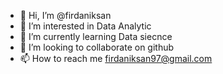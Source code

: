 - 👋 Hi, I’m @firdaniksan
- 👀 I’m interested in Data Analytic
- 🌱 I’m currently learning Data siecnce
- 💞️ I’m looking to collaborate on github
- 📫 How to reach me firdaniksan97@gmail.com

<!---
firdaniksan/firdaniksan is a ✨ special ✨ repository because its `README.md` (this file) appears on your GitHub profile.
You can click the Preview link to take a look at your changes.
--->
